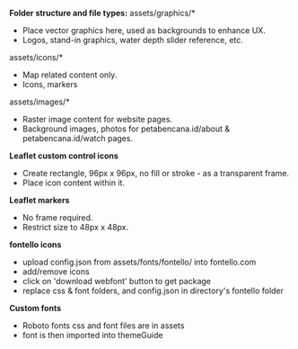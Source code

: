 **Folder structure and file types:**
assets/graphics/*
- Place vector graphics here, used as backgrounds to enhance UX.
- Logos, stand-in graphics, water depth slider reference, etc.

assets/icons/*
- Map related content only.
- Icons, markers

assets/images/*
- Raster image content for website pages.
- Background images, photos for petabencana.id/about & petabencana.id/watch pages.


**Leaflet custom control icons**
- Create rectangle, 96px x 96px, no fill or stroke - as a transparent frame.
- Place icon content within it.

**Leaflet markers**
- No frame required.
- Restrict size to 48px x 48px.

**fontello icons**
- upload config.json from assets/fonts/fontello/ into fontello.com
- add/remove icons
- click on 'download webfont' button to get package
- replace css & font folders, and config.json in directory's fontello folder

**Custom fonts**
- Roboto fonts css and font files are in assets
- font is then imported into themeGuide
